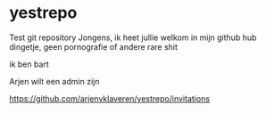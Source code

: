 # yestrepo
Test git repository
Jongens, ik heet jullie welkom in mijn github hub dingetje, geen pornografie of andere rare shit

ik ben bart

Arjen wilt een admin zijn

https://github.com/arjenvklaveren/yestrepo/invitations
